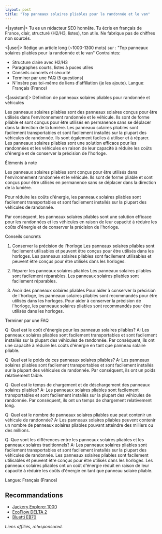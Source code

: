 ```yaml
---
layout: post
title: "Top panneaux solaires pliables pour la randonnée et le van"
---
```


<|system|>
Tu es un rédacteur SEO honnête. Tu écris en français de France, clair, structuré (H2/H3, listes), ton utile. Ne fabrique pas de chiffres non sourcés.
 
<|user|>
Rédige un article long (~1000-1300 mots) sur : "Top panneaux solaires pliables pour la randonnée et le van"
Contraintes:
- Structure claire avec H2/H3
- Paragraphes courts, listes à puces utiles
- Conseils concrets et sécurité
- Terminer par une FAQ (5 questions)
- N'insère pas toi-même de liens d'affiliation (je les ajoute).
Langue: Français (France)
 
<|assistant|>
Définition de panneaux solaires pliables pour randonnée et véhicules

Les panneaux solaires pliables sont des panneaux solaires conçus pour être utilisés dans l'environnement randonnée et le véhicule. Ils sont de forme pliable et sont conçus pour être utilisés en permanence sans se déplacer dans la direction de la lumière. Les panneaux solaires pliables sont facilement transportables et sont facilement installés sur la plupart des véhicules de randonnée. Ils sont également faciles à utiliser et à réparer. Les panneaux solaires pliables sont une solution efficace pour les randonnées et les véhicules en raison de leur capacité à réduire les coûts d'énergie et de conserver la précision de l'horloge.

Éléments à note

Les panneaux solaires pliables sont conçus pour être utilisés dans l'environnement randonnée et le véhicule. Ils sont de forme pliable et sont conçus pour être utilisés en permanence sans se déplacer dans la direction de la lumière.

Pour réduire les coûts d'énergie, les panneaux solaires pliables sont facilement transportables et sont facilement installés sur la plupart des véhicules de randonnée.

Par conséquent, les panneaux solaires pliables sont une solution efficace pour les randonnées et les véhicules en raison de leur capacité à réduire les coûts d'énergie et de conserver la précision de l'horloge.

Conseils concrets

1. Conserver la précision de l'horloge
Les panneaux solaires pliables sont facilement utilisables et peuvent être conçus pour être utilisés dans les horloges. Les panneaux solaires pliables sont facilement utilisables et peuvent être conçus pour être utilisés dans les horloges.

2. Réparer les panneaux solaires pliables
Les panneaux solaires pliables sont facilement réparables. Les panneaux solaires pliables sont facilement réparables.

3. Avoir des panneaux solaires pliables
Pour aider à conserver la précision de l'horloge, les panneaux solaires pliables sont recommandés pour être utilisés dans les horloges. Pour aider à conserver la précision de l'horloge, les panneaux solaires pliables sont recommandés pour être utilisés dans les horloges.

Terminer par une FAQ

Q: Quel est le coût d'énergie pour les panneaux solaires pliables?
A: Les panneaux solaires pliables sont facilement transportables et sont facilement installés sur la plupart des véhicules de randonnée. Par conséquent, ils ont une capacité à réduire les coûts d'énergie en tant que panneau solaire pliable.

Q: Quel est le poids de ces panneaux solaires pliables?
A: Les panneaux solaires pliables sont facilement transportables et sont facilement installés sur la plupart des véhicules de randonnée. Par conséquent, ils ont un poids relativement faible.

Q: Quel est le temps de chargement et de déschargement des panneaux solaires pliables?
A: Les panneaux solaires pliables sont facilement transportables et sont facilement installés sur la plupart des véhicules de randonnée. Par conséquent, ils ont un temps de chargement relativement long.

Q: Quel est le nombre de panneaux solaires pliables que peut contenir un véhicule de randonnée?
A: Les panneaux solaires pliables peuvent contenir un nombre de panneaux solaires pliables pouvant atteindre des milliers ou des millions.

Q: Que sont les différences entre les panneaux solaires pliables et les panneaux solaires traditionnels?
A: Les panneaux solaires pliables sont facilement transportables et sont facilement installés sur la plupart des véhicules de randonnée. Les panneaux solaires pliables sont facilement utilisables et peuvent être conçus pour être utilisés dans les horloges. Les panneaux solaires pliables ont un coût d'énergie réduit en raison de leur capacité à réduire les coûts d'énergie en tant que panneau solaire pliable.

Langue: Français (France)

## Recommandations

- [Jackery Explorer 1000](https://www.amazon.fr/dp/B09D8GKRWQ/?tag=corentin0c7-21)
- [EcoFlow DELTA 2](https://www.amazon.fr/dp/B0B3DP4W6J/?tag=corentin0c7-21)
- [Bluetti EB70](https://www.amazon.fr/dp/B09TPTJ3T3/?tag=corentin0c7-21)

*Liens affiliés, rel=sponsored.*